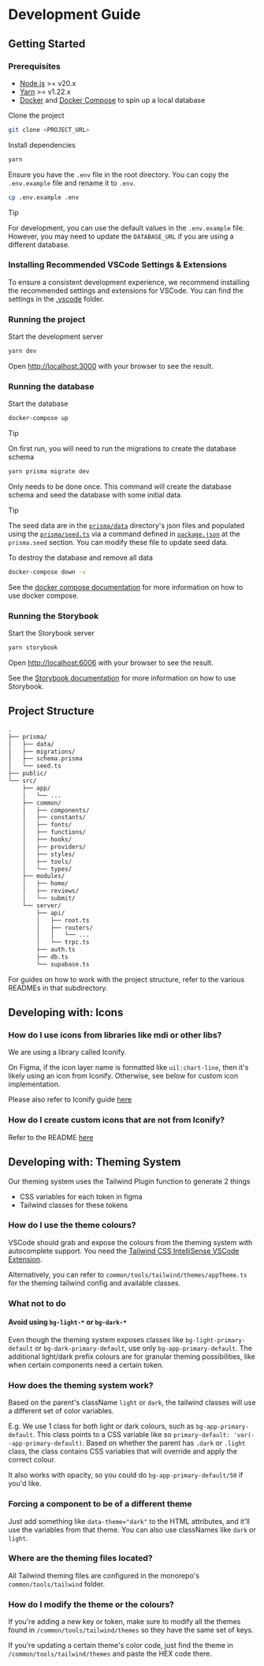 # Development Guide

## Getting Started

### Prerequisites

- [Node.js](https://nodejs.org/en/) >= v20.x
- [Yarn](https://yarnpkg.com/) >= v1.22.x
- [Docker](https://www.docker.com/) and [Docker Compose](https://docs.docker.com/compose/) to spin up a local database

Clone the project

```sh
git clone <PROJECT_URL>
```

Install dependencies

```sh
yarn
```

Ensure you have the `.env` file in the root directory. You can copy the `.env.example` file and rename it to `.env`.

```sh
cp .env.example .env
```

> [!TIP]
> For development, you can use the default values in the `.env.example` file. However, you may need to update the `DATABASE_URL` if you are using a different database.

### Installing Recommended VSCode Settings & Extensions

To ensure a consistent development experience, we recommend installing the recommended settings and extensions for VSCode. You can find the settings in the [.vscode](.vscode) folder.

### Running the project

Start the development server

```sh
yarn dev
```

Open [http://localhost:3000](http://localhost:3000) with your browser to see the result.

### Running the database

Start the database

```sh
docker-compose up
```

> [!TIP]
> On first run, you will need to run the migrations to create the database schema

```sh
yarn prisma migrate dev
```

Only needs to be done once. This command will create the database schema and seed the database with some initial data.

> [!TIP]
> The seed data are in the [`prisma/data`](prisma/data/) directory's json files and populated using the [`prisma/seed.ts`](prisma/seed.ts) via a command defined in [`package.json`](package.json) at the `prisma.seed` section. You can modify these file to update seed data.

To destroy the database and remove all data

```sh
docker-compose down -v
```

See the [docker compose documentation](https://docs.docker.com/compose/) for more information on how to use docker compose.

### Running the Storybook

Start the Storybook server

```sh
yarn storybook
```

Open [http://localhost:6006](http://localhost:6006) with your browser to see the result.

See the [Storybook documentation](https://storybook.js.org/docs/get-started) for more information on how to use Storybook.

## Project Structure

```txt
.
├── prisma/
│   ├── data/
│   ├── migrations/
│   ├── schema.prisma
│   └── seed.ts
├── public/
└── src/
    ├── app/
    │   └── ...
    ├── common/
    │   ├── components/
    │   ├── constants/
    │   ├── fonts/
    │   ├── functions/
    │   ├── hooks/
    │   ├── providers/
    │   ├── styles/
    │   ├── tools/
    │   └── types/
    ├── modules/
    │   ├── home/
    │   ├── reviews/
    │   └── submit/
    └── server/
        ├── api/
        │   ├── root.ts
        │   ├── routers/
        │   │   └── ...
        │   └── trpc.ts
        ├── auth.ts
        ├── db.ts
        └── supabase.ts
```

For guides on how to work with the project structure, refer to the various READMEs in that subdirectory.

## Developing with: Icons

### How do I use icons from libraries like mdi or other libs?

We are using a library called Iconify.

On Figma, if the icon layer name is formatted like `uil:chart-line`, then it's likely using an icon from Iconify. Otherwise, see below for custom icon implementation.

Please also refer to Iconify guide [here](https://github.com/iconify/iconify/tree/main/iconify-icon/react)

### How do I create custom icons that are not from Iconify?

Refer to the README [here](https://github.com/AfterClass-io/afterclass.io-v2/tree/main/src/common/components/CustomIcon/README.md)

## Developing with: Theming System

Our theming system uses the Tailwind Plugin function to generate 2 things

- CSS variables for each token in figma
- Tailwind classes for these tokens

### How do I use the theme colours?

VSCode should grab and expose the colours from the theming system with autocomplete support. You need the [Tailwind CSS IntelliSense VSCode Extension](https://marketplace.visualstudio.com/items?itemName=bradlc.vscode-tailwindcss).

Alternatively, you can refer to `common/tools/tailwind/themes/appTheme.ts` for the theming tailwind config and available classes.

### What not to do

#### Avoid using `bg-light-*` or `bg-dark-*`

Even though the theming system exposes classes like `bg-light-primary-default` or `bg-dark-primary-default`, use only `bg-app-primary-default`. The additional light/dark prefix colours are for granular theming possibilities, like when certain components need a certain token.

### How does the theming system work?

Based on the parent's className `light` or `dark`, the tailwind classes will use a different set of color variables.

E.g. We use 1 class for both light or dark colours, such as `bg-app-primary-default`. This class points to a CSS variable like so `primary-default: 'var(--app-primary-default)`. Based on whether the parent has `.dark` or `.light` class, the class contains CSS variables that will override and apply the correct colour.

It also works with opacity, so you could do `bg-app-primary-default/50` if you'd like.

### Forcing a component to be of a different theme

Just add something like `data-theme="dark"` to the HTML attributes, and it'll use the variables from that theme. You can also use classNames like `dark` or `light`.

### Where are the theming files located?

All Tailwind theming files are configured in the monorepo's `common/tools/tailwind` folder.

### How do I modify the theme or the colours?

If you're adding a new key or token, make sure to modify all the themes found in `/common/tools/tailwind/themes` so they have the same set of keys.

If you're updating a certain theme's color code, just find the theme in `/common/tools/tailwind/themes` and paste the HEX code there.
